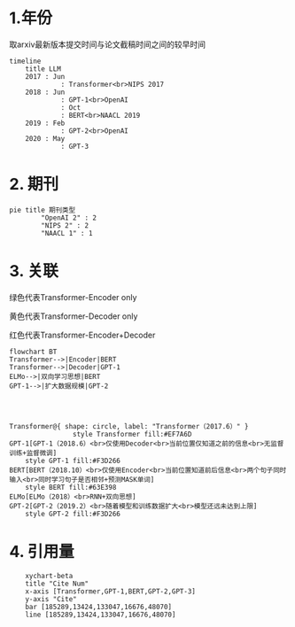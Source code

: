 # 1.年份

取arxiv最新版本提交时间与论文截稿时间之间的较早时间

```mermaid
timeline
    title LLM
    2017 : Jun
    		 : Transformer<br>NIPS 2017
    2018 : Jun
    		 : GPT-1<br>OpenAI
    		 : Oct
    		 : BERT<br>NAACL 2019
    2019 : Feb
    		 : GPT-2<br>OpenAI
    2020 : May
    		 : GPT-3
```





# 2. 期刊

```mermaid
pie title 期刊类型
		"OpenAI 2" : 2
		"NIPS 2" : 2
		"NAACL 1" : 1
```

# 3. 关联

绿色代表Transformer-Encoder only

黄色代表Transformer-Decoder only

红色代表Transformer-Encoder+Decoder

```mermaid
flowchart BT
Transformer-->|Encoder|BERT
Transformer-->|Decoder|GPT-1
ELMo-->|双向学习思想|BERT
GPT-1-->|扩大数据规模|GPT-2




Transformer@{ shape: circle, label: "Transformer（2017.6）" }
				style Transformer fill:#EF7A6D
GPT-1[GPT-1（2018.6）<br>仅使用Decoder<br>当前位置仅知道之前的信息<br>无监督训练+监督微调]
	style GPT-1 fill:#F3D266
BERT[BERT（2018.10）<br>仅使用Encoder<br>当前位置知道前后信息<br>两个句子同时输入<br>同时学习句子是否相邻+预测MASK单词]
	style BERT fill:#63E398
ELMo[ELMo（2018）<br>RNN+双向思想]
GPT-2[GPT-2（2019.2）<br>随着模型和训练数据扩大<br>模型还远未达到上限]
	style GPT-2 fill:#F3D266
```



# 4. 引用量

```mermaid
    xychart-beta
    title "Cite Num"
    x-axis [Transformer,GPT-1,BERT,GPT-2,GPT-3]
    y-axis "Cite" 
    bar [185289,13424,133047,16676,48070]
    line [185289,13424,133047,16676,48070]
```



